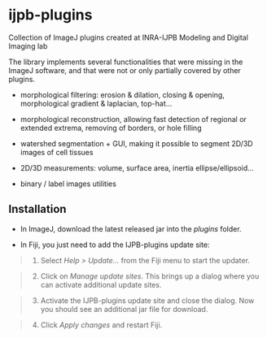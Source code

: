ijpb-plugins
============

Collection of ImageJ plugins created at INRA-IJPB Modeling and Digital Imaging lab

The library implements several functionalities that were missing in the ImageJ software, and that were not or only partially covered by other plugins. 

* morphological filtering: erosion & dilation, closing & opening, morphological gradient & laplacian, top-hat...

* morphological reconstruction, allowing fast detection of regional or extended extrema, removing of borders, or hole filling

* watershed segmentation + GUI, making it possible to segment 2D/3D images of cell tissues

* 2D/3D measurements: volume, surface area, inertia ellipse/ellipsoid...

* binary / label images utilities

Installation
------------
* In ImageJ, download the latest released jar into the _plugins_ folder.


* In Fiji, you just need to add the IJPB-plugins update site:

> 1. Select _Help > Update..._ from the Fiji menu to start the updater.

> 2. Click on _Manage update sites_. This brings up a dialog where you can activate additional update sites.

> 3. Activate the IJPB-plugins update site and close the dialog. Now you should see an additional jar file for download.

> 4. Click _Apply changes_ and restart Fiji.
